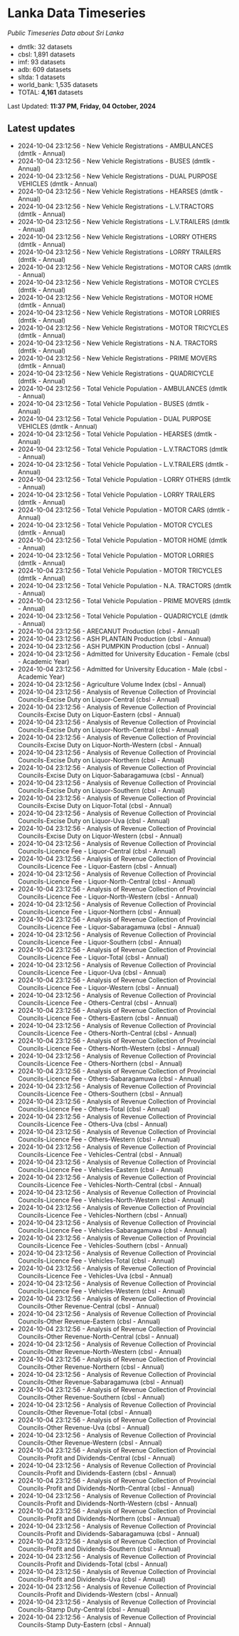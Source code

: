 # Lanka Data Timeseries
*Public Timeseries Data about Sri Lanka*

* dmtlk: 32 datasets
* cbsl: 1,891 datasets
* imf: 93 datasets
* adb: 609 datasets
* sltda: 1 datasets
* world_bank: 1,535 datasets
* TOTAL: **4,161** datasets

Last Updated: **11:37 PM, Friday, 04 October, 2024**

## Latest updates

* 2024-10-04 23:12:56 - New Vehicle Registrations - AMBULANCES (dmtlk - Annual)
* 2024-10-04 23:12:56 - New Vehicle Registrations - BUSES (dmtlk - Annual)
* 2024-10-04 23:12:56 - New Vehicle Registrations - DUAL PURPOSE VEHICLES (dmtlk - Annual)
* 2024-10-04 23:12:56 - New Vehicle Registrations - HEARSES (dmtlk - Annual)
* 2024-10-04 23:12:56 - New Vehicle Registrations - L.V.TRACTORS (dmtlk - Annual)
* 2024-10-04 23:12:56 - New Vehicle Registrations - L.V.TRAILERS (dmtlk - Annual)
* 2024-10-04 23:12:56 - New Vehicle Registrations - LORRY OTHERS (dmtlk - Annual)
* 2024-10-04 23:12:56 - New Vehicle Registrations - LORRY TRAILERS (dmtlk - Annual)
* 2024-10-04 23:12:56 - New Vehicle Registrations - MOTOR CARS (dmtlk - Annual)
* 2024-10-04 23:12:56 - New Vehicle Registrations - MOTOR CYCLES (dmtlk - Annual)
* 2024-10-04 23:12:56 - New Vehicle Registrations - MOTOR HOME (dmtlk - Annual)
* 2024-10-04 23:12:56 - New Vehicle Registrations - MOTOR LORRIES (dmtlk - Annual)
* 2024-10-04 23:12:56 - New Vehicle Registrations - MOTOR TRICYCLES (dmtlk - Annual)
* 2024-10-04 23:12:56 - New Vehicle Registrations - N.A. TRACTORS (dmtlk - Annual)
* 2024-10-04 23:12:56 - New Vehicle Registrations - PRIME MOVERS (dmtlk - Annual)
* 2024-10-04 23:12:56 - New Vehicle Registrations - QUADRICYCLE (dmtlk - Annual)
* 2024-10-04 23:12:56 - Total Vehicle Population - AMBULANCES (dmtlk - Annual)
* 2024-10-04 23:12:56 - Total Vehicle Population - BUSES (dmtlk - Annual)
* 2024-10-04 23:12:56 - Total Vehicle Population - DUAL PURPOSE VEHICLES (dmtlk - Annual)
* 2024-10-04 23:12:56 - Total Vehicle Population - HEARSES (dmtlk - Annual)
* 2024-10-04 23:12:56 - Total Vehicle Population - L.V.TRACTORS (dmtlk - Annual)
* 2024-10-04 23:12:56 - Total Vehicle Population - L.V.TRAILERS (dmtlk - Annual)
* 2024-10-04 23:12:56 - Total Vehicle Population - LORRY OTHERS (dmtlk - Annual)
* 2024-10-04 23:12:56 - Total Vehicle Population - LORRY TRAILERS (dmtlk - Annual)
* 2024-10-04 23:12:56 - Total Vehicle Population - MOTOR CARS (dmtlk - Annual)
* 2024-10-04 23:12:56 - Total Vehicle Population - MOTOR CYCLES (dmtlk - Annual)
* 2024-10-04 23:12:56 - Total Vehicle Population - MOTOR HOME (dmtlk - Annual)
* 2024-10-04 23:12:56 - Total Vehicle Population - MOTOR LORRIES (dmtlk - Annual)
* 2024-10-04 23:12:56 - Total Vehicle Population - MOTOR TRICYCLES (dmtlk - Annual)
* 2024-10-04 23:12:56 - Total Vehicle Population - N.A. TRACTORS (dmtlk - Annual)
* 2024-10-04 23:12:56 - Total Vehicle Population - PRIME MOVERS (dmtlk - Annual)
* 2024-10-04 23:12:56 - Total Vehicle Population - QUADRICYCLE (dmtlk - Annual)
* 2024-10-04 23:12:56 - ARECANUT Production (cbsl - Annual)
* 2024-10-04 23:12:56 - ASH PLANTAIN Production (cbsl - Annual)
* 2024-10-04 23:12:56 - ASH PUMPKIN Production (cbsl - Annual)
* 2024-10-04 23:12:56 - Admitted for University Education - Female (cbsl - Academic Year)
* 2024-10-04 23:12:56 - Admitted for University Education - Male (cbsl - Academic Year)
* 2024-10-04 23:12:56 - Agriculture Volume Index (cbsl - Annual)
* 2024-10-04 23:12:56 - Analysis of Revenue Collection of Provincial Councils-Excise Duty on Liquor-Central (cbsl - Annual)
* 2024-10-04 23:12:56 - Analysis of Revenue Collection of Provincial Councils-Excise Duty on Liquor-Eastern (cbsl - Annual)
* 2024-10-04 23:12:56 - Analysis of Revenue Collection of Provincial Councils-Excise Duty on Liquor-North-Central (cbsl - Annual)
* 2024-10-04 23:12:56 - Analysis of Revenue Collection of Provincial Councils-Excise Duty on Liquor-North-Western (cbsl - Annual)
* 2024-10-04 23:12:56 - Analysis of Revenue Collection of Provincial Councils-Excise Duty on Liquor-Northern (cbsl - Annual)
* 2024-10-04 23:12:56 - Analysis of Revenue Collection of Provincial Councils-Excise Duty on Liquor-Sabaragamuwa (cbsl - Annual)
* 2024-10-04 23:12:56 - Analysis of Revenue Collection of Provincial Councils-Excise Duty on Liquor-Southern (cbsl - Annual)
* 2024-10-04 23:12:56 - Analysis of Revenue Collection of Provincial Councils-Excise Duty on Liquor-Total (cbsl - Annual)
* 2024-10-04 23:12:56 - Analysis of Revenue Collection of Provincial Councils-Excise Duty on Liquor-Uva (cbsl - Annual)
* 2024-10-04 23:12:56 - Analysis of Revenue Collection of Provincial Councils-Excise Duty on Liquor-Western (cbsl - Annual)
* 2024-10-04 23:12:56 - Analysis of Revenue Collection of Provincial Councils-Licence Fee - Liquor-Central (cbsl - Annual)
* 2024-10-04 23:12:56 - Analysis of Revenue Collection of Provincial Councils-Licence Fee - Liquor-Eastern (cbsl - Annual)
* 2024-10-04 23:12:56 - Analysis of Revenue Collection of Provincial Councils-Licence Fee - Liquor-North-Central (cbsl - Annual)
* 2024-10-04 23:12:56 - Analysis of Revenue Collection of Provincial Councils-Licence Fee - Liquor-North-Western (cbsl - Annual)
* 2024-10-04 23:12:56 - Analysis of Revenue Collection of Provincial Councils-Licence Fee - Liquor-Northern (cbsl - Annual)
* 2024-10-04 23:12:56 - Analysis of Revenue Collection of Provincial Councils-Licence Fee - Liquor-Sabaragamuwa (cbsl - Annual)
* 2024-10-04 23:12:56 - Analysis of Revenue Collection of Provincial Councils-Licence Fee - Liquor-Southern (cbsl - Annual)
* 2024-10-04 23:12:56 - Analysis of Revenue Collection of Provincial Councils-Licence Fee - Liquor-Total (cbsl - Annual)
* 2024-10-04 23:12:56 - Analysis of Revenue Collection of Provincial Councils-Licence Fee - Liquor-Uva (cbsl - Annual)
* 2024-10-04 23:12:56 - Analysis of Revenue Collection of Provincial Councils-Licence Fee - Liquor-Western (cbsl - Annual)
* 2024-10-04 23:12:56 - Analysis of Revenue Collection of Provincial Councils-Licence Fee - Others-Central (cbsl - Annual)
* 2024-10-04 23:12:56 - Analysis of Revenue Collection of Provincial Councils-Licence Fee - Others-Eastern (cbsl - Annual)
* 2024-10-04 23:12:56 - Analysis of Revenue Collection of Provincial Councils-Licence Fee - Others-North-Central (cbsl - Annual)
* 2024-10-04 23:12:56 - Analysis of Revenue Collection of Provincial Councils-Licence Fee - Others-North-Western (cbsl - Annual)
* 2024-10-04 23:12:56 - Analysis of Revenue Collection of Provincial Councils-Licence Fee - Others-Northern (cbsl - Annual)
* 2024-10-04 23:12:56 - Analysis of Revenue Collection of Provincial Councils-Licence Fee - Others-Sabaragamuwa (cbsl - Annual)
* 2024-10-04 23:12:56 - Analysis of Revenue Collection of Provincial Councils-Licence Fee - Others-Southern (cbsl - Annual)
* 2024-10-04 23:12:56 - Analysis of Revenue Collection of Provincial Councils-Licence Fee - Others-Total (cbsl - Annual)
* 2024-10-04 23:12:56 - Analysis of Revenue Collection of Provincial Councils-Licence Fee - Others-Uva (cbsl - Annual)
* 2024-10-04 23:12:56 - Analysis of Revenue Collection of Provincial Councils-Licence Fee - Others-Western (cbsl - Annual)
* 2024-10-04 23:12:56 - Analysis of Revenue Collection of Provincial Councils-Licence Fee - Vehicles-Central (cbsl - Annual)
* 2024-10-04 23:12:56 - Analysis of Revenue Collection of Provincial Councils-Licence Fee - Vehicles-Eastern (cbsl - Annual)
* 2024-10-04 23:12:56 - Analysis of Revenue Collection of Provincial Councils-Licence Fee - Vehicles-North-Central (cbsl - Annual)
* 2024-10-04 23:12:56 - Analysis of Revenue Collection of Provincial Councils-Licence Fee - Vehicles-North-Western (cbsl - Annual)
* 2024-10-04 23:12:56 - Analysis of Revenue Collection of Provincial Councils-Licence Fee - Vehicles-Northern (cbsl - Annual)
* 2024-10-04 23:12:56 - Analysis of Revenue Collection of Provincial Councils-Licence Fee - Vehicles-Sabaragamuwa (cbsl - Annual)
* 2024-10-04 23:12:56 - Analysis of Revenue Collection of Provincial Councils-Licence Fee - Vehicles-Southern (cbsl - Annual)
* 2024-10-04 23:12:56 - Analysis of Revenue Collection of Provincial Councils-Licence Fee - Vehicles-Total (cbsl - Annual)
* 2024-10-04 23:12:56 - Analysis of Revenue Collection of Provincial Councils-Licence Fee - Vehicles-Uva (cbsl - Annual)
* 2024-10-04 23:12:56 - Analysis of Revenue Collection of Provincial Councils-Licence Fee - Vehicles-Western (cbsl - Annual)
* 2024-10-04 23:12:56 - Analysis of Revenue Collection of Provincial Councils-Other Revenue-Central (cbsl - Annual)
* 2024-10-04 23:12:56 - Analysis of Revenue Collection of Provincial Councils-Other Revenue-Eastern (cbsl - Annual)
* 2024-10-04 23:12:56 - Analysis of Revenue Collection of Provincial Councils-Other Revenue-North-Central (cbsl - Annual)
* 2024-10-04 23:12:56 - Analysis of Revenue Collection of Provincial Councils-Other Revenue-North-Western (cbsl - Annual)
* 2024-10-04 23:12:56 - Analysis of Revenue Collection of Provincial Councils-Other Revenue-Northern (cbsl - Annual)
* 2024-10-04 23:12:56 - Analysis of Revenue Collection of Provincial Councils-Other Revenue-Sabaragamuwa (cbsl - Annual)
* 2024-10-04 23:12:56 - Analysis of Revenue Collection of Provincial Councils-Other Revenue-Southern (cbsl - Annual)
* 2024-10-04 23:12:56 - Analysis of Revenue Collection of Provincial Councils-Other Revenue-Total (cbsl - Annual)
* 2024-10-04 23:12:56 - Analysis of Revenue Collection of Provincial Councils-Other Revenue-Uva (cbsl - Annual)
* 2024-10-04 23:12:56 - Analysis of Revenue Collection of Provincial Councils-Other Revenue-Western (cbsl - Annual)
* 2024-10-04 23:12:56 - Analysis of Revenue Collection of Provincial Councils-Profit and Dividends-Central (cbsl - Annual)
* 2024-10-04 23:12:56 - Analysis of Revenue Collection of Provincial Councils-Profit and Dividends-Eastern (cbsl - Annual)
* 2024-10-04 23:12:56 - Analysis of Revenue Collection of Provincial Councils-Profit and Dividends-North-Central (cbsl - Annual)
* 2024-10-04 23:12:56 - Analysis of Revenue Collection of Provincial Councils-Profit and Dividends-North-Western (cbsl - Annual)
* 2024-10-04 23:12:56 - Analysis of Revenue Collection of Provincial Councils-Profit and Dividends-Northern (cbsl - Annual)
* 2024-10-04 23:12:56 - Analysis of Revenue Collection of Provincial Councils-Profit and Dividends-Sabaragamuwa (cbsl - Annual)
* 2024-10-04 23:12:56 - Analysis of Revenue Collection of Provincial Councils-Profit and Dividends-Southern (cbsl - Annual)
* 2024-10-04 23:12:56 - Analysis of Revenue Collection of Provincial Councils-Profit and Dividends-Total (cbsl - Annual)
* 2024-10-04 23:12:56 - Analysis of Revenue Collection of Provincial Councils-Profit and Dividends-Uva (cbsl - Annual)
* 2024-10-04 23:12:56 - Analysis of Revenue Collection of Provincial Councils-Profit and Dividends-Western (cbsl - Annual)
* 2024-10-04 23:12:56 - Analysis of Revenue Collection of Provincial Councils-Stamp Duty-Central (cbsl - Annual)
* 2024-10-04 23:12:56 - Analysis of Revenue Collection of Provincial Councils-Stamp Duty-Eastern (cbsl - Annual)